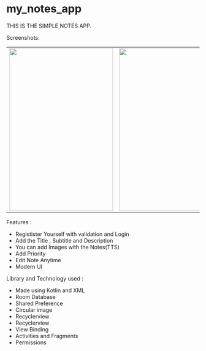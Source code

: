 # my_notes_app
THIS IS THE SIMPLE NOTES APP.

Screenshots:

<table>
 <tr>
    <td><img src="https://user-images.githubusercontent.com/83571003/173614988-9767f533-0d5d-46ff-aa88-36533bf05f6c.jpg" width=270 height=425></td>
    <td><img src="https://user-images.githubusercontent.com/83571003/173614995-3b6fccf5-a361-4896-8036-d34282f9a3ae.jpg" width=270 height=425></td>
    <td><img src="https://user-images.githubusercontent.com/83571003/173615015-bf5af964-9098-4068-b7ed-b6fc393b6048.jpg" width=270 height=425></td>
   <td><img src="https://user-images.githubusercontent.com/83571003/173615050-f3ec0148-262c-4a1e-b095-a8ab91c6543c.jpg" width=270 height=425></td>
   <td><img src="https://user-images.githubusercontent.com/83571003/173615901-a1acbc4f-e62c-4b70-b478-434fb1f3e5ff.jpg" width=270 height=425></td>
  </tr>
 </table>
 
 
  Features :
 
 * Registister Yourself with validation and Login<br/>
 * Add the Title , Subtitle and Description<br/>
 * You can add Images with the Notes(TTS)<br/>
 * Add Priority<br/>
 * Edit Note Anytime<br/>
 * Modern UI <br/>
 
 Library and Technology used :
 
 * Made using Kotlin and XML<br/>
 * Room Database<br/>
 * Shared Preference <br/>
 * Circular image<br/>
 * Recyclerview <br/>
 * Recyclerview <br/>
 * View Binding<br/>
 * Activities and Fragments<br/>
 * Permissions <br/>
